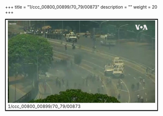 +++
title = "1/ccc_00800_00899/70_79/00873"
description = ""
weight = 20
+++

<table style="border:2px solid black;max-width:800px;max-height:800px;" 
><tr><td>
<img class="center-fit-jpg"
src="/jpg_/aaa_20190430_NxaOmWaI8sI_00872.jpg">
1/ccc_00800_00899/70_79/00873
</img></td></tr></table>

